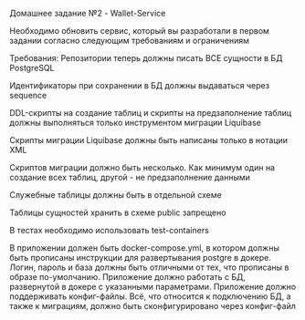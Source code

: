 Домашнее задание №2 - Wallet-Service

Необходимо обновить сервис, который вы разработали в первом задании согласно следующим требованиям и ограничениям

Требования:
Репозитории теперь должны писать ВСЕ сущности в БД PostgreSQL

Идентификаторы при сохранении в БД должны выдаваться через sequence

DDL-скрипты на создание таблиц и скрипты на предзаполнение таблиц должны выполняться только инструментом миграции Liquibase

Скрипты миграции Liquibase должны быть написаны только в нотации XML

Скриптов миграции должно быть несколько. Как минимум один на создание всех таблиц, другой - не предзаполнение данными

Служебные таблицы должны быть в отдельной схеме

Таблицы сущностей хранить в схеме public запрещено

В тестах необходимо использовать test-containers

В приложении должен быть docker-compose.yml, в котором должны быть прописаны инструкции для развертывания postgre в докере. Логин, пароль и база должны быть отличными от тех, что прописаны в образе по-умолчанию. Приложение должно работать с БД, развернутой в докере с указанными параметрами.
Приложение должно поддерживать конфиг-файлы. Всё, что относится к подключению БД, а также к миграциям, должно быть сконфигурировано через конфиг-файл